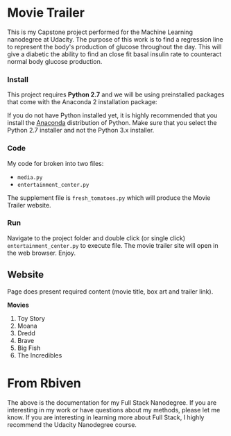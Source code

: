 # Movie Trailer
This is my Capstone project performed for the Machine Learning nanodegree at Udacity.  The purpose of this work is to find a regression line to represent the body's production of glucose throughout the day.  This will give a diabetic the ability to find an close fit basal insulin rate to counteract normal body glucose production.

### Install

This project requires **Python 2.7** and we will be using preinstalled packages that come with the Anaconda 2 installation package:

If you do not have Python installed yet, it is highly recommended that you install the [Anaconda](http://continuum.io/downloads) distribution of Python. Make sure that you select the Python 2.7 installer and not the Python 3.x installer. 

### Code

My code for broken into two files:

- `media.py`
- `entertainment_center.py`

The supplement file is `fresh_tomatoes.py` which will produce the Movie Trailer website.

### Run

Navigate to the project folder and double click (or single click) `entertainment_center.py` to execute file.  The movie trailer site will open in the web browser.  Enjoy.

## Website

Page does present required content (movie title, box art and trailer link). 

**Movies**

1. Toy Story
2. Moana
3. Dredd 
4. Brave 
5. Big Fish
6. The Incredibles


# From Rbiven
The above is the documentation for my Full Stack Nanodegree.  If you are interesting in my work or have questions about my methods, please let me know. If you are interesting in learning more about Full Stack, I highly recommend the Udacity Nanodegree course.